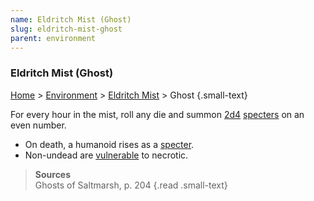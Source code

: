 ```yaml
---
name: Eldritch Mist (Ghost)
slug: eldritch-mist-ghost
parent: environment
---
```

### Eldritch Mist (Ghost)
[Home](dm-operations-center) > [Environment](environment-menu) > [Eldritch Mist](eldritch-mist) > Ghost {.small-text}

For every hour in the mist, roll any die and summon [2d4](/roll/2d4) [specters](/monster/specter) on an even number.
- On death, a humanoid rises as a [specter](/monster/specter).
- Non-undead are [vulnerable](resistance-and-vulnerability) to necrotic.

> **Sources** <br/>
> Ghosts of Saltmarsh, p. 204
{.read .small-text}

